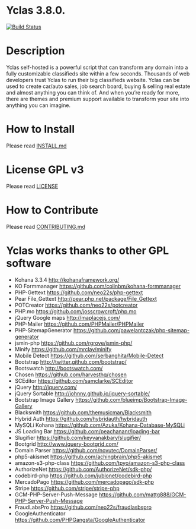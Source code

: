 #  Yclas 3.8.0.

[![Build Status](https://travis-ci.org/yclas/yclas.svg?branch=master)](https://travis-ci.org/yclas/yclas)

# Description
Yclas self-hosted is a powerful script that can transform any domain into a fully customizable classifieds site within a few seconds. Thousands of web developers trust Yclas to run their big classifieds website. Yclas can be used to create car/auto sales, job search board, buying & selling real estate and almost anything you can think of. And when you’re ready for more, there are themes and premium support available to transform your site into anything you can imagine.

# How to Install
Please read [INSTALL.md](INSTALL.md)

# License GPL v3
Please read [LICENSE](LICENSE)

# How to Contribute
Please read [CONTRIBUTING.md](CONTRIBUTING.md)


# Yclas works thanks to other GPL software

* Kohana 3.3.4 http://kohanaframework.org/
* KO Formmanager https://github.com/colinbm/kohana-formmanager
* PHP-Gettext https://github.com/neo22s/php-gettext
* Pear File_Gettext http://pear.php.net/package/File_Gettext
* POTCreator https://github.com/neo22s/potcreator
* PHP.mo https://github.com/josscrowcroft/php.mo
* jQuery Google maps http://maplacejs.com/
* PHP-Mailer https://github.com/PHPMailer/PHPMailer
* PHP-SitemapGenerator https://github.com/pawelantczak/php-sitemap-generator
* jsmin-php https://github.com/rgrove/jsmin-php/
* Minify https://github.com/mrclay/minify
* Mobile Detect https://github.com/serbanghita/Mobile-Detect
* Bootstrap http://twitter.github.com/bootstrap/
* Bootswatch http://bootswatch.com/
* Chosen https://github.com/harvesthq/chosen
* SCEditor https://github.com/samclarke/SCEditor
* jQuery http://jquery.com/
* jQuery Sortable http://johnny.github.io/jquery-sortable/
* Bootstrap Image Gallery https://github.com/blueimp/Bootstrap-Image-Gallery
* Blacksmith https://github.com/themusicman/Blacksmith
* Hybrid Auth https://github.com/hybridauth/hybridauth
* MySQLi Kohana https://github.com/Azuka/Kohana-Database-MySQLi
* JS Loading Bar https://github.com/peachananr/loading-bar
* Slugifier https://github.com/keyvanakbary/slugifier/
* Bootgrid http://www.jquery-bootgrid.com/
* Domain Parser https://github.com/novutec/DomainParser/
* php5-akismet https://github.com/achingbrain/php5-akismet
* amazon-s3-php-class https://github.com/tpyo/amazon-s3-php-class
* AuthorizeNet https://github.com/AuthorizeNet/sdk-php/
* codebird-php https://github.com/jublonet/codebird-php
* MercadoPago https://github.com/mercadopago/sdk-php
* Stripe https://github.com/stripe/stripe-php
* GCM-PHP-Server-Push-Message https://github.com/mattg888/GCM-PHP-Server-Push-Message
* FraudLabsPro https://github.com/neo22s/fraudlasbspro
* GoogleAuthenticator https://github.com/PHPGangsta/GoogleAuthenticator
